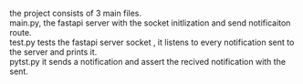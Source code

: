 the project consists of 3 main files. <br>
main.py, the fastapi server with the socket initlization and send notificaiton route. <br>
test.py tests the fastapi server socket , it listens to every notification sent to the server and prints it. <br>
pytst.py  it sends a notification and assert the recived notification with the sent.
